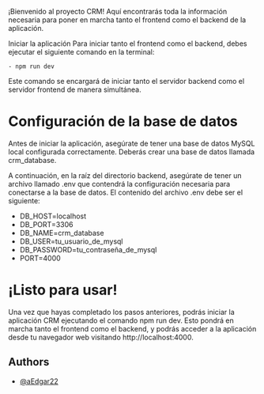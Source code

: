 ¡Bienvenido al proyecto CRM! Aquí encontrarás toda la información necesaria para poner en marcha tanto el frontend como el backend de la aplicación.

Iniciar la aplicación
Para iniciar tanto el frontend como el backend, debes ejecutar el siguiente comando en la terminal:

    - npm run dev
    
Este comando se encargará de iniciar tanto el servidor backend como el servidor frontend de manera simultánea.

# Configuración de la base de datos
Antes de iniciar la aplicación, asegúrate de tener una base de datos MySQL local configurada correctamente. Deberás crear una base de datos llamada crm_database.

A continuación, en la raíz del directorio backend, asegúrate de tener un archivo llamado .env que contendrá la configuración necesaria para conectarse a la base de datos. El contenido del archivo .env debe ser el siguiente:

 - DB_HOST=localhost
- DB_PORT=3306
 - DB_NAME=crm_database
- DB_USER=tu_usuario_de_mysql
- DB_PASSWORD=tu_contraseña_de_mysql
- PORT=4000

# ¡Listo para usar!
Una vez que hayas completado los pasos anteriores, podrás iniciar la aplicación CRM ejecutando el comando npm run dev. Esto pondrá en marcha tanto el frontend como el backend, y podrás acceder a la aplicación desde tu navegador web visitando http://localhost:4000.
## Authors

- [@aEdgar22](https://github.com/aEdgar22)

